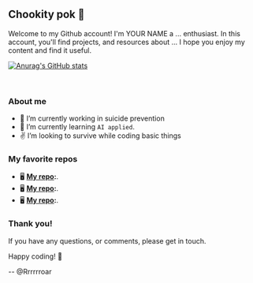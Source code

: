 ## Chookity pok 👋

Welcome to my Github account! I'm YOUR NAME a ... enthusiast.
In this account, you'll find projects, and resources about ...
I hope you enjoy my content and find it useful.

[![Anurag's GitHub stats](https://github-readme-stats.vercel.app/api?username=rrrrrroar&show_icons=true&theme=nightowl)](https://github.com/anuraghazra/github-readme-stats)

</br>

### About me

- :brain: I’m currently working in suicide prevention
- :microscope: I’m currently learning `AI applied`.
- :v: I’m looking to survive while coding basic things


### My favorite repos

- :desktop_computer: **[My repo](#):**.
- :desktop_computer: **[My repo](#):**.
- :desktop_computer: **[My repo](#):**.


### Thank you!

If you have any questions, or comments, please get in touch.

Happy coding! :vulcan_salute:

-- @Rrrrrroar
